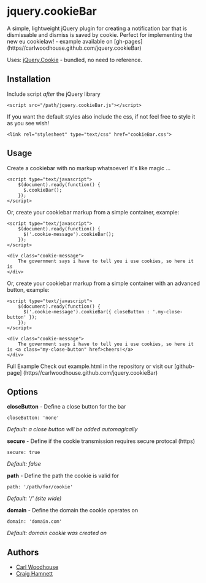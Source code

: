 # jquery.cookieBar

A simple, lightweight jQuery plugin for creating a notification bar that is dismissable and dismiss is saved by cookie. Perfect for implementing the new eu cookielaw! - example available on [gh-pages] (https//carlwoodhouse.github.com/jquery.cookieBar)

Uses: [jQuery.Cookie](https://github.com/carhartl/jquery-cookie) - bundled, no need to reference.

## Installation

Include script *after* the jQuery library

    <script src="/path/jquery.cookieBar.js"></script>
	
If you want the default styles also include the css, if not feel free to style it as you see wish!

	<link rel="stylesheet" type="text/css" href="cookieBar.css">

## Usage

Create a cookiebar with no markup whatsoever! it's like magic ...

	<script type="text/javascript">
		$(document).ready(function() {
		  $.cookieBar();
		});
	</script>

Or, create your cookiebar markup from a simple container, example:

	<script type="text/javascript">
		$(document).ready(function() {
		  $('.cookie-message').cookieBar();
		});
	</script>
	
	<div class="cookie-message">
		The government says i have to tell you i use cookies, so here it is
    </div>
	
Or, create your cookiebar markup from a simple container with an advanced button, example:

	<script type="text/javascript">
		$(document).ready(function() {
		  $('.cookie-message').cookieBar({ closeButton : '.my-close-button' });
		});
	</script>
	
    <div class="cookie-message">
		The government says i have to tell you i use cookies, so here it is <a class="my-close-button" href>cheers!</a>
	</div>

Full Example
	Check out example.html in the repository or visit our [github-page] (https//carlwoodhouse.github.com/jquery.cookieBar)
	
## Options
**closeButton** - Define a close button for the bar

    closeButton: 'none'
	
*Default: a close button will be added automagically*

**secure** - Define if the cookie transmission requires secure protocal (https)

	secure: true
   
*Default: false*
 
 **path** - Define the path the cookie is valid for
 
	path: '/path/for/cookie'

*Default: '/' (site wide)*

**domain** - Define the domain the cookie operates on

    domain: 'domain.com'
	
*Default: domain cookie was created on*
  
## Authors

* [Carl Woodhouse](https://github.com/carlwoodhouse)
* [Craig Hamnett](https://github.com/craighamnett)
